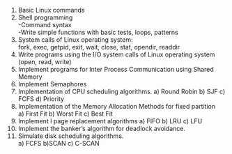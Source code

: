 1. Basic Linux commands   
2. Shell programming   
  -Command syntax   
  -Write simple functions with basic tests, loops, patterns   
3. System calls of Linux operating system:   
  fork, exec, getpid, exit, wait, close, stat, opendir, readdir   
4. Write programs using the I/O system calls of Linux operating system (open, read, write)   
5. Implement programs for Inter Process Communication using Shared Memory   
6. Implement Semaphores   
7. Implementation of CPU scheduling algorithms.
   a) Round Robin b) SJF c) FCFS d) Priority   
8. Implementation of the Memory Allocation Methods for fixed partition   
   a) First Fit b) Worst Fit c) Best Fit   
9. Implement l page replacement algorithms
   a) FIFO b) LRU c) LFU   
10. Implement the banker’s algorithm for deadlock avoidance.   
11. Simulate disk scheduling algorithms.   
    a) FCFS b)SCAN c) C-SCAN
